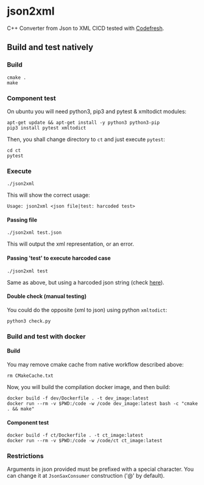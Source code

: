 # json2xml

C++ Converter from Json to XML
CICD tested with [Codefresh](https://codefresh.io/).

## Build and test natively

### Build

    cmake .
    make

### Component test

On ubuntu you will need python3, pip3 and pytest & xmltodict modules:

    apt-get update && apt-get install -y python3 python3-pip
    pip3 install pytest xmltodict

Then, you shall change directory to `ct` and just execute `pytest`:

    cd ct
    pytest

### Execute

    ./json2xml

This will show the correct usage:

    Usage: json2xml <json file|test: harcoded test>

#### Passing file

    ./json2xml test.json

This will output the xml representation, or an error.

#### Passing 'test' to execute harcoded case

    ./json2xml test

Same as above, but using a harcoded json string (check [here](https://github.com/testillano/json2xml/blob/master/json2xml.cpp#L141)).

#### Double check (manual testing)

You could do the opposite (xml to json) using python `xmltodict`:

    python3 check.py

### Build and test with docker

#### Build

You may remove cmake cache from native workflow described above:

    rm CMakeCache.txt

Now, you will build the compilation docker image, and then build:

    docker build -f dev/Dockerfile . -t dev_image:latest
    docker run --rm -v $PWD:/code -w /code dev_image:latest bash -c "cmake . && make"

#### Component test

    docker build -f ct/Dockerfile . -t ct_image:latest
    docker run --rm -v $PWD:/code -w /code/ct ct_image:latest

### Restrictions

Arguments in json provided must be prefixed with a special character. You can change it at `JsonSaxConsumer` construction ('@' by default).

